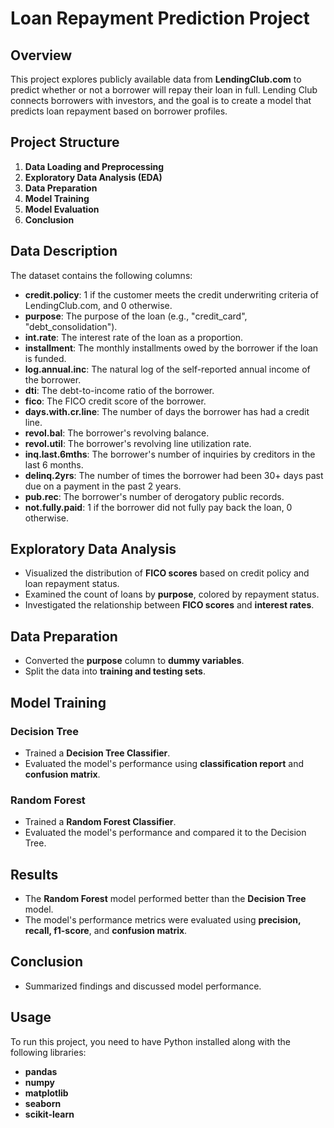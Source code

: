 # Loan Repayment Prediction Project

## Overview

This project explores publicly available data from **LendingClub.com** to predict whether or not a borrower will repay their loan in full. Lending Club connects borrowers with investors, and the goal is to create a model that predicts loan repayment based on borrower profiles.

## Project Structure

1. **Data Loading and Preprocessing**
2. **Exploratory Data Analysis (EDA)**
3. **Data Preparation**
4. **Model Training**
5. **Model Evaluation**
6. **Conclusion**

## Data Description

The dataset contains the following columns:

- **credit.policy**: 1 if the customer meets the credit underwriting criteria of LendingClub.com, and 0 otherwise.
- **purpose**: The purpose of the loan (e.g., "credit_card", "debt_consolidation").
- **int.rate**: The interest rate of the loan as a proportion.
- **installment**: The monthly installments owed by the borrower if the loan is funded.
- **log.annual.inc**: The natural log of the self-reported annual income of the borrower.
- **dti**: The debt-to-income ratio of the borrower.
- **fico**: The FICO credit score of the borrower.
- **days.with.cr.line**: The number of days the borrower has had a credit line.
- **revol.bal**: The borrower's revolving balance.
- **revol.util**: The borrower's revolving line utilization rate.
- **inq.last.6mths**: The borrower's number of inquiries by creditors in the last 6 months.
- **delinq.2yrs**: The number of times the borrower had been 30+ days past due on a payment in the past 2 years.
- **pub.rec**: The borrower's number of derogatory public records.
- **not.fully.paid**: 1 if the borrower did not fully pay back the loan, 0 otherwise.

## Exploratory Data Analysis

- Visualized the distribution of **FICO scores** based on credit policy and loan repayment status.
- Examined the count of loans by **purpose**, colored by repayment status.
- Investigated the relationship between **FICO scores** and **interest rates**.

## Data Preparation

- Converted the **purpose** column to **dummy variables**.
- Split the data into **training and testing sets**.

## Model Training

### Decision Tree

- Trained a **Decision Tree Classifier**.
- Evaluated the model's performance using **classification report** and **confusion matrix**.

### Random Forest

- Trained a **Random Forest Classifier**.
- Evaluated the model's performance and compared it to the Decision Tree.

## Results

- The **Random Forest** model performed better than the **Decision Tree** model.
- The model's performance metrics were evaluated using **precision, recall, f1-score**, and **confusion matrix**.

## Conclusion

- Summarized findings and discussed model performance.

## Usage

To run this project, you need to have Python installed along with the following libraries:

- **pandas**
- **numpy**
- **matplotlib**
- **seaborn**
- **scikit-learn**

